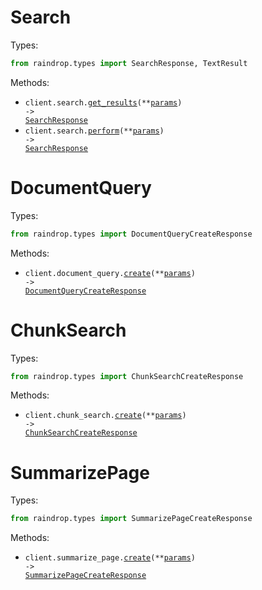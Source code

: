 # Search

Types:

```python
from raindrop.types import SearchResponse, TextResult
```

Methods:

- <code title="get /v1/search">client.search.<a href="./src/raindrop/resources/search.py">get_results</a>(\*\*<a href="src/raindrop/types/search_get_results_params.py">params</a>) -> <a href="./src/raindrop/types/search_response.py">SearchResponse</a></code>
- <code title="post /v1/search">client.search.<a href="./src/raindrop/resources/search.py">perform</a>(\*\*<a href="src/raindrop/types/search_perform_params.py">params</a>) -> <a href="./src/raindrop/types/search_response.py">SearchResponse</a></code>

# DocumentQuery

Types:

```python
from raindrop.types import DocumentQueryCreateResponse
```

Methods:

- <code title="post /v1/document_query">client.document_query.<a href="./src/raindrop/resources/document_query.py">create</a>(\*\*<a href="src/raindrop/types/document_query_create_params.py">params</a>) -> <a href="./src/raindrop/types/document_query_create_response.py">DocumentQueryCreateResponse</a></code>

# ChunkSearch

Types:

```python
from raindrop.types import ChunkSearchCreateResponse
```

Methods:

- <code title="post /v1/chunk_search">client.chunk_search.<a href="./src/raindrop/resources/chunk_search.py">create</a>(\*\*<a href="src/raindrop/types/chunk_search_create_params.py">params</a>) -> <a href="./src/raindrop/types/chunk_search_create_response.py">ChunkSearchCreateResponse</a></code>

# SummarizePage

Types:

```python
from raindrop.types import SummarizePageCreateResponse
```

Methods:

- <code title="post /v1/summarize_page">client.summarize_page.<a href="./src/raindrop/resources/summarize_page.py">create</a>(\*\*<a href="src/raindrop/types/summarize_page_create_params.py">params</a>) -> <a href="./src/raindrop/types/summarize_page_create_response.py">SummarizePageCreateResponse</a></code>
